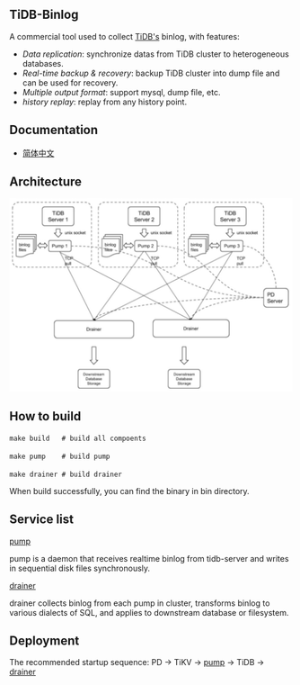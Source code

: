 ## TiDB-Binlog

A commercial tool used to collect [TiDB's](https://github.com/pingcap/tidb) binlog, with features:

* *Data replication*: synchronize datas from TiDB cluster to heterogeneous databases.
* *Real-time backup & recovery*: backup TiDB cluster into dump file and can be used for recovery.
* *Multiple output format*: support mysql, dump file, etc.
* *history replay*: replay from any history point.

## Documentation

+ [简体中文](./docs/doc-cn.md)

## Architecture

![architecture](./docs/architecture.jpeg)

## How to build

```
make build   # build all compoents

make pump    # build pump

make drainer # build drainer
```

When build successfully, you can find the binary in bin directory. 

## Service list

[pump](./cmd/pump)

pump is a daemon that receives realtime binlog from tidb-server and writes in sequential disk files synchronously.

[drainer](./cmd/drainer)

drainer collects binlog from each pump in cluster, transforms binlog to various dialects of SQL, and applies to downstream database or filesystem.

## Deployment

The recommended startup sequence: PD -> TiKV -> [pump](./cmd/pump) -> TiDB -> [drainer](./cmd/drainer)